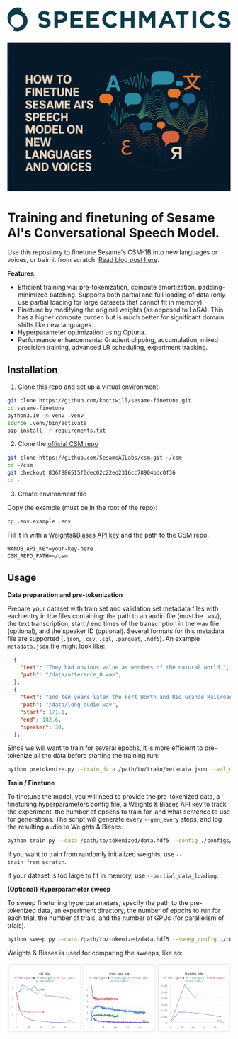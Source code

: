 <h1 align="center">
    <img src="media/speechmatics_logo.png" alt="Speechmatics" width="600">
</h1>

![Cover](media/cover.png)

# Training and finetuning of Sesame AI's Conversational Speech Model.

Use this repository to finetune Sesame's CSM-1B into new languages or voices, or train it from scratch. [Read blog post here](https://blog.speechmatics.com/sesame-finetune).

**Features**:
- Efficient training via: pre-tokenization, compute amortization, padding-minimized batching. Supports both partial and full loading of data (only use partial loading for large datasets that cannot fit in memory).
- Finetune by modifying the original weights (as opposed to LoRA). This has a higher compute burden but is much better for significant domain shifts like new languages.
- Hyperparameter optimization using Optuna. 
- Performance enhancements: Gradient clipping, accumulation, mixed precision training, advanced LR scheduling, experiment tracking.

## Installation

1. Clone this repo and set up a virtual environment:

```bash
git clone https://github.com/knottwill/sesame-finetune.git
cd sesame-finetune
python3.10 -m venv .venv
source .venv/bin/activate
pip install -r requirements.txt
```

2. Clone the [official CSM repo](https://github.com/SesameAILabs/csm)

```bash
git clone https://github.com/SesameAILabs/csm.git ~/csm
cd ~/csm
git checkout 836f886515f0dec02c22ed2316cc78904bdc0f36
cd -
```

3. Create environment file 

Copy the example (must be in the root of the repo):

```bash
cp .env.example .env
```

Fill it in with a [Weights&Biases API key](https://docs.wandb.ai/support/find_api_key/) and the path to the CSM repo.

```dotenv
WANDB_API_KEY=your-key-here
CSM_REPO_PATH=~/csm
```

## Usage

**Data preparation and pre-tokenization**

Prepare your dataset with train set and validation set metadata files with each entry in the files containing: the path to an audio file (must be `.wav`), the text transcription, start / end times of the transcription in the wav file (optional), and the speaker ID (optional). Several formats for this metadata file are supported (`.json`, `.csv`, `.sql`, `.parquet`, `.hdf5`). An example `metadata.json` file might look like:

```json
  {
    "text": "They had obvious value as wonders of the natural world.",
    "path": "/data/utterance_0.wav",
  },
  {
    "text": "and ten years later the Fort Worth and Rio Grande Railroad laid tracks in the county.",
    "path": "/data/long_audio.wav",
    "start": 171.1,
    "end": 182.6,
    "speaker": 30,
  },
```

Since we will want to train for several epochs, it is more efficient to pre-tokenize all the data before starting the training run:

```bash
python pretokenize.py --train_data /path/to/train/metadata.json --val_data /path/to/val/metadata.json --output /path/to/tokenized/data.hdf5
```

**Train / Finetune**

To finetune the model, you will need to provide the pre-tokenized data, a finetuning hyperparameters config file, a Weights & Biases API key to track the experiment, the number of epochs to train for, and what sentence to use for generations. The script will generate every `--gen_every` steps, and log the resulting audio to Weights & Biases. 

```bash
python train.py --data /path/to/tokenized/data.hdf5 --config ./configs/finetune_param_defaults.yaml --n_epochs 25 --gen_every 500 --gen_sentence "Marie aime les pommes et les poires."
```

If you want to train from randomly initialized weights, use `--train_from_scratch`. 

If your dataset is too large to fit in memory, use `--partial_data_loading`.

**(Optional) Hyperparameter sweep**

To sweep finetuning hyperparameters, specify the path to the pre-tokenized data, an experiment directory, the number of epochs to run for each trial, the number of trials, and the number of GPUs (for parallelism of trials). 

```bash
python sweep.py --data /path/to/tokenized/data.hdf5 --sweep_config ./configs/sweep.yaml --output_dir ./my-sweep --n_epochs 3 --n_trials 50 --n_gpus 2
```

Weights & Biases is used for comparing the sweeps, like so:

![sweeps](media/sweep_tracking.png)